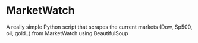 # MarketWatch
A really simple Python script that scrapes the current markets (Dow, Sp500, oil, gold..) from MarketWatch using BeautifulSoup
